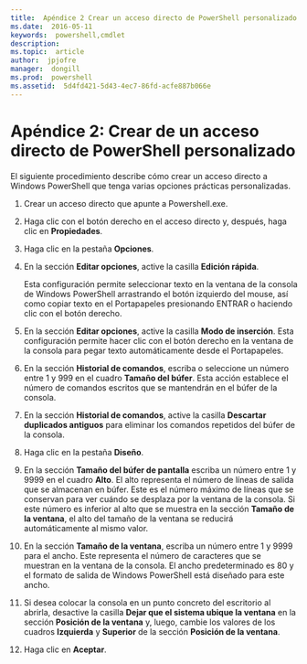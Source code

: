 ```yaml
---
title:  Apéndice 2 Crear un acceso directo de PowerShell personalizado
ms.date:  2016-05-11
keywords:  powershell,cmdlet
description:  
ms.topic:  article
author:  jpjofre
manager:  dongill
ms.prod:  powershell
ms.assetid:  5d4fd421-5d43-4ec7-86fd-acfe887b066e
---
```


# Apéndice 2: Crear de un acceso directo de PowerShell personalizado
El siguiente procedimiento describe cómo crear un acceso directo a Windows PowerShell que tenga varias opciones prácticas personalizadas.

1.  Crear un acceso directo que apunte a Powershell.exe.

2.  Haga clic con el botón derecho en el acceso directo y, después, haga clic en **Propiedades**.

3.  Haga clic en la pestaña **Opciones**.

4.  En la sección **Editar opciones**, active la casilla **Edición rápida**.

    Esta configuración permite seleccionar texto en la ventana de la consola de Windows PowerShell arrastrando el botón izquierdo del mouse, así como copiar texto en el Portapapeles presionando ENTRAR o haciendo clic con el botón derecho.

5.  En la sección **Editar opciones**, active la casilla **Modo de inserción**. Esta configuración permite hacer clic con el botón derecho en la ventana de la consola para pegar texto automáticamente desde el Portapapeles.

6.  En la sección **Historial de comandos**, escriba o seleccione un número entre 1 y 999 en el cuadro **Tamaño del búfer**. Esta acción establece el número de comandos escritos que se mantendrán en el búfer de la consola.

7.  En la sección **Historial de comandos**, active la casilla **Descartar duplicados antiguos** para eliminar los comandos repetidos del búfer de la consola.

8.  Haga clic en la pestaña **Diseño**.

9. En la sección **Tamaño del búfer de pantalla** escriba un número entre 1 y 9999 en el cuadro **Alto**. El alto representa el número de líneas de salida que se almacenan en búfer. Este es el número máximo de líneas que se conservan para ver cuándo se desplaza por la ventana de la consola. Si este número es inferior al alto que se muestra en la sección **Tamaño de la ventana**, el alto del tamaño de la ventana se reducirá automáticamente al mismo valor.

10. En la sección **Tamaño de la ventana**, escriba un número entre 1 y 9999 para el ancho. Este representa el número de caracteres que se muestran en la ventana de la consola. El ancho predeterminado es 80 y el formato de salida de Windows PowerShell está diseñado para este ancho.

11. Si desea colocar la consola en un punto concreto del escritorio al abrirla, desactive la casilla **Dejar que el sistema ubique la ventana** en la sección **Posición de la ventana** y, luego, cambie los valores de los cuadros **Izquierda** y **Superior** de la sección **Posición de la ventana**.

12. Haga clic en **Aceptar**.



<!--HONumber=May16_HO2-->


